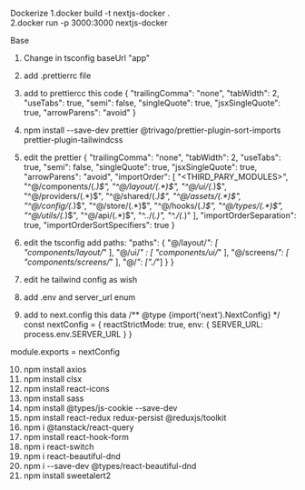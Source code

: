 Dockerize
1.docker build -t nextjs-docker .  
2.docker run -p 3000:3000 nextjs-docker

Base
1. Change in tsconfig baseUrl "app"
2. add .prettierrc file
3. add to prettiercc this code
{
    "trailingComma": "none",
    "tabWidth": 2,
    "useTabs": true,
    "semi": false,
    "singleQuote": true,
    "jsxSingleQuote": true,
    "arrowParens": "avoid"
}
4. npm install --save-dev prettier @trivago/prettier-plugin-sort-imports prettier-plugin-tailwindcss
5. edit the prettier
{
    "trailingComma": "none",
    "tabWidth": 2,
    "useTabs": true,
    "semi": false,
    "singleQuote": true,
    "jsxSingleQuote": true,
    "arrowParens": "avoid",
    "importOrder": [
        "<THIRD_PARY_MODULES>",
        "^@/components/(.*)$",
        "^@/layout/(.*)$",
        "^@/ui/(.*)$",
        "^@/providers/(.*)$",
        "^@/shared/(.*)$",
        "^@/assets/(.*)$",
        "^@/config/(.*)$",
        "^@/store/(.*)$",
        "^@/hooks/(.*)$",
        "^@/types/(.*)$",
        "^@/utils/(.*)$",
        "^@/api/(.*)$",
        "^../(.*)",
        "^./(.*)"
    ],
    "importOrderSeparation": true,
    "importOrderSortSpecifiers": true
}

6. edit the tsconfig add paths:
    "paths": {
      "@/layout/*": [
        "components/layout/*"
      ],
      "@/ui/*" : [
        "components/ui/*"
      ],
      "@/screens/*": [
        "components/screens/*"
      ],
      "@/*": ["./*"]
    }
  }

7. edit he tailwind config as wish
8. add .env and server_url enum
9. add to next.config this data
/** @type {import('next').NextConfig} */
const nextConfig = {
  reactStrictMode: true,
  env: {
    SERVER_URL: process.env.SERVER_URL
  }
}

module.exports = nextConfig

10. npm install axios
11. npm install clsx
12. npm install react-icons
13. npm install sass
14. npm install @types/js-cookie --save-dev
15. npm install react-redux redux-persist @reduxjs/toolkit
16. npm i @tanstack/react-query
17. npm install react-hook-form
18. npm i react-switch
19. npm i react-beautiful-dnd
20. npm i --save-dev @types/react-beautiful-dnd
21. npm install sweetalert2